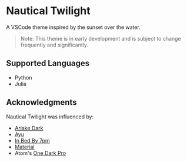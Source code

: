 # Nautical Twilight

A VSCode theme inspired by the sunset over the water.

> Note: This theme is in early development and is subject to change frequently and significantly.

## Supported Languages
* Python
* Julia

## Acknowledgments
Nautical Twilight was influenced by:
* [Ariake Dark](https://marketplace.visualstudio.com/items?itemName=wart.ariake-dark)
* [Ayu](https://marketplace.visualstudio.com/items?itemName=teabyii.ayu)
* [In Bed By 7pm](https://marketplace.visualstudio.com/items?itemName=sdras.inbedby7pm)
* [Material](https://marketplace.visualstudio.com/items?itemName=Equinusocio.vsc-material-theme)
* Atom's [One Dark Pro](https://atom.io/themes/one-dark-syntax)
